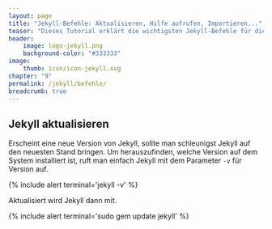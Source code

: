 ```yaml
---
layout: page
title: "Jekyll-Befehle: Aktualisieren, Hilfe aufrufen, Importieren..."
teaser: "Dieses Tutorial erklärt die wichtigsten Jekyll-Befehle für die Konsole, um z.B. Jekyll zu aktualisieren, oder ein Blog zu importieren."
header:
    image: logo-jekyll.png
    background-color: "#333333"
image:
    thumb: icon/icon-jekyll.svg
chapter: "9"
permalink: /jekyll/befehle/
breadcrumb: true
---
```

## Jekyll aktualisieren

Erscheint eine neue Version von Jekyll, sollte man schleunigst Jekyll auf den neuesten Stand bringen. Um herauszufinden, welche Version auf dem System installiert ist, ruft man einfach Jekyll mit dem Parameter `-v` für Version auf.

{% include alert terminal='jekyll -v' %}

Aktualisiert wird Jekyll dann mit.

{% include alert terminal='sudo gem update jekyll' %}
